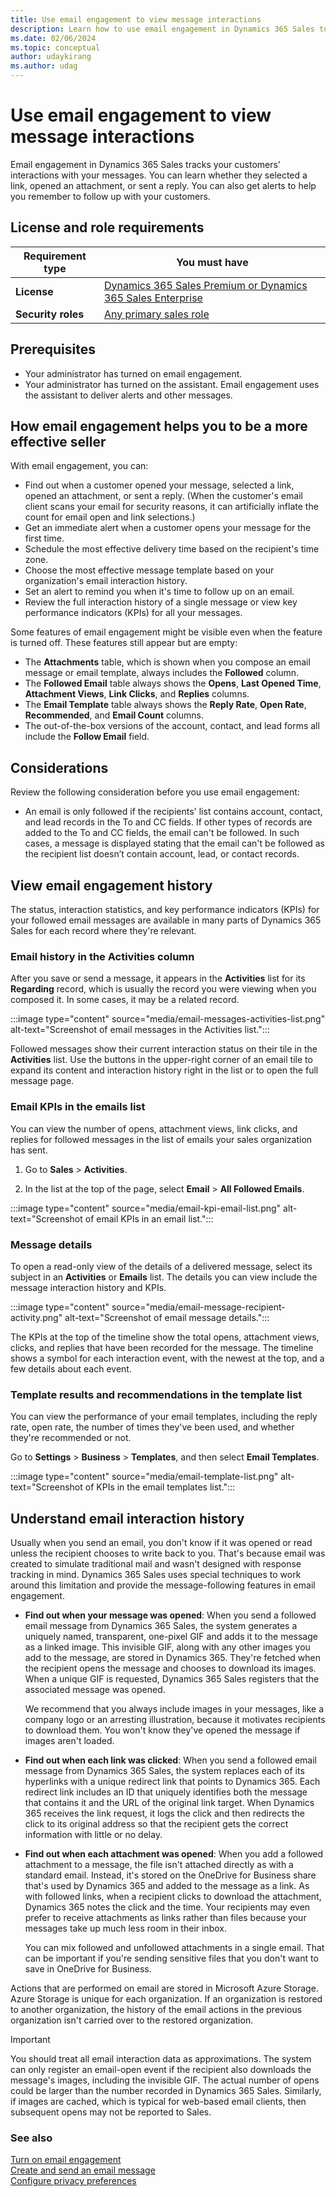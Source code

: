 ```yaml
---
title: Use email engagement to view message interactions
description: Learn how to use email engagement in Dynamics 365 Sales to track your customers' interactions with your messages, such as selected links, opened attachments, and replies, and to get alerts to help you remember to follow up.
ms.date: 02/06/2024
ms.topic: conceptual
author: udaykirang
ms.author: udag
---
```


# Use email engagement to view message interactions

Email engagement in Dynamics 365 Sales tracks your customers' interactions with your messages. You can learn whether they selected a link, opened an attachment, or sent a reply. You can also get alerts to help you remember to follow up with your customers.

## License and role requirements

| Requirement type | You must have |
|-----------------------|---------|
| **License** | [Dynamics 365 Sales Premium or Dynamics 365 Sales Enterprise](https://dynamics.microsoft.com/sales/pricing/) |
| **Security roles** | [Any primary sales role](security-roles-for-sales.md#primary-sales-roles) |

## Prerequisites

- Your administrator has turned on email engagement.
- Your administrator has turned on the assistant. Email engagement uses the assistant to deliver alerts and other messages.

## How email engagement helps you to be a more effective seller

With email engagement, you can:

- Find out when a customer opened your message, selected a link, opened an attachment, or sent a reply. (When the customer's email client scans your email for security reasons, it can artificially inflate the count for email open and link selections.)
- Get an immediate alert when a customer opens your message for the first time.
- Schedule the most effective delivery time based on the recipient's time zone.
- Choose the most effective message template based on your organization's email interaction history.
- Set an alert to remind you when it's time to follow up on an email.
- Review the full interaction history of a single message or view key performance indicators (KPIs) for all your messages.

Some features of email engagement might be visible even when the feature is turned off. These features still appear but are empty:

- The **Attachments** table, which is shown when you compose an email message or email template, always includes the **Followed** column.
- The **Followed Email** table always shows the **Opens**, **Last Opened Time**, **Attachment Views**, **Link Clicks**, and **Replies** columns.
- The **Email Template** table always shows the **Reply Rate**, **Open Rate**, **Recommended**, and **Email Count** columns.
- The out-of-the-box versions of the account, contact, and lead forms all include the **Follow Email** field.

## Considerations

Review the following consideration before you use email engagement:

- An email is only followed if the recipients' list contains account, contact, and lead records in the To and CC fields. If other types of records are added to the To and CC fields, the email can't be followed. In such cases, a message is displayed stating that the email can't be followed as the recipient list doesn’t contain account, lead, or contact records.

## View email engagement history

The status, interaction statistics, and key performance indicators (KPIs) for your followed email messages are available in many parts of Dynamics 365 Sales for each record where they're relevant.

### Email history in the Activities column <a name="COLAhistory"></a>

After you save or send a message, it appears in the **Activities** list for its **Regarding** record, which is usually the record you were viewing when you composed it. In some cases, it may be a related record.

:::image type="content" source="media/email-messages-activities-list.png" alt-text="Screenshot of email messages in the Activities list.":::

Followed messages show their current interaction status on their tile in the **Activities** list. Use the buttons in the upper-right corner of an email tile to expand its content and interaction history right in the list or to open the full message page.

### Email KPIs in the emails list

You can view the number of opens, attachment views, link clicks, and replies for followed messages in the list of emails your sales organization has sent.

1. Go to **Sales** > **Activities**.

1. In the list at the top of the page, select **Email** > **All Followed Emails**.

:::image type="content" source="media/email-kpi-email-list.png" alt-text="Screenshot of email KPIs in an email list.":::

### Message details <a name="MessageHistory"></a>

To open a read-only view of the details of a delivered message, select its subject in an **Activities** or **Emails** list. The details you can view include the message interaction history and KPIs.

:::image type="content" source="media/email-message-recipient-activity.png" alt-text="Screenshot of email message details.":::

The KPIs at the top of the timeline show the total opens, attachment views, clicks, and replies that have been recorded for the message. The timeline shows a symbol for each interaction event, with the newest at the top, and a few details about each event.

### Template results and recommendations in the template list <a name="TemplateList"></a>

You can view the performance of your email templates, including the reply rate, open rate, the number of times they've been used, and whether they're recommended or not.

Go to **Settings** > **Business** > **Templates**, and then select **Email Templates**.

:::image type="content" source="media/email-template-list.png" alt-text="Screenshot  of KPIs in the email templates list.":::

## Understand email interaction history

Usually when you send an email, you don't know if it was opened or read unless the recipient chooses to write back to you. That's because email was created to simulate traditional mail and wasn't designed with response tracking in mind. Dynamics 365 Sales uses special techniques to work around this limitation and provide the message-following features in email engagement.

- **Find out when your message was opened**: When you send a followed email message from Dynamics 365 Sales, the system generates a uniquely named, transparent, one-pixel GIF and adds it to the message as a linked image. This invisible GIF, along with any other images you add to the message, are stored in Dynamics 365. They're fetched when the recipient opens the message and chooses to download its images. When a unique GIF is requested, Dynamics 365 Sales registers that the associated message was opened.

    We recommend that you always include images in your messages, like a company logo or an arresting illustration, because it motivates recipients to download them. You won't know they've opened the message if images aren't loaded.

- **Find out when each link was clicked**: When you send a followed email message from Dynamics 365 Sales, the system replaces each of its hyperlinks with a unique redirect link that points to Dynamics 365. Each redirect link includes an ID that uniquely identifies both the message that contains it and the URL of the original link target. When Dynamics 365 receives the link request, it logs the click and then redirects the click to its original address so that the recipient gets the correct information with little or no delay.

- **Find out when each attachment was opened**: When you add a followed attachment to a message, the file isn't attached directly as with a standard email. Instead, it's stored on the OneDrive for Business share that's used by Dynamics 365 and added to the message as a link. As with followed links, when a recipient clicks to download the attachment, Dynamics 365 notes the click and the time. Your recipients may even prefer to receive attachments as links rather than files because your messages take up much less room in their inbox.

    You can mix followed and unfollowed attachments in a single email. That can be important if you're sending sensitive files that you don't want to save in OneDrive for Business.

Actions that are performed on email are stored in Microsoft Azure Storage. Azure Storage is unique for each organization. If an organization is restored to another organization, the history of the email actions in the previous organization isn't carried over to the restored organization.

> [!IMPORTANT]
> You should treat all email interaction data as approximations. The system can only register an email-open event if the recipient also downloads the message's images, including the invisible GIF. The actual number of opens could be larger than the number recorded in Dynamics 365 Sales. Similarly, if images are cached, which is typical for web-based email clients, then subsequent opens may not be reported to Sales.

### See also

[Turn on email engagement](configure-email-engagement.md)  
[Create and send an email message](create-send-email-message.md)  
[Configure privacy preferences](configure-individuals-privacy-preferences.md)
